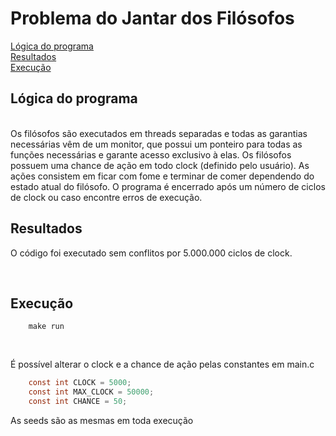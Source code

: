 # **Problema do Jantar dos Filósofos**

[Lógica do programa](#lógica-do-programa)<br/>
[Resultados](#resultados)<br/>
[Execução](#execução)<br/>



## Lógica do programa
<br/>
Os filósofos são executados em threads separadas e todas as garantias necessárias vêm de um monitor, que possui um ponteiro para todas as funções necessárias e garante acesso exclusivo à elas.
Os filósofos possuem uma chance de ação em todo clock (definido pelo usuário). As ações consistem em ficar com fome e terminar de comer dependendo do estado atual do filósofo.
O programa é encerrado após um número de ciclos de clock ou caso encontre erros de execução.

<br/>

## Resultados
O código foi executado sem conflitos por 5.000.000 ciclos de clock.

<br/>

## Execução

```
    make run
```

<br/>

É possível alterar o clock e a chance de ação pelas constantes em main.c

```c
    const int CLOCK = 5000;
    const int MAX_CLOCK = 50000;
    const int CHANCE = 50;
```

As seeds são as mesmas em toda execução